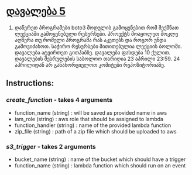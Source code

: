 # [დავალება 5](https://classroom.btu.edu.ge/uploads/26/26696.pdf)

1. დაწერეთ პროგრამები boto3 მოდულის გამოყენებით რომ შექმნათ ლექციაში
   გამოყენებული რესურსები. პროექტს მოაყოლეთ მოკლე აღწერა თუ რომელი
   პროგრამა რას აკეთებს და როგორ უნდა გამოვიძახოთ. საჭირო რესურსები
   მითითებულია ლექციის ბოლოში. დავალება ატვირთეთ გითჰაბზე. დავალება
   ფასდება 10 ქულით. დავალების შესრულების საბოლოო თარიღია 23 აპრილი
   23:59. 24 აპრილიდან არ განახორციელოთ კომიტები რეპოზიტორიაზე.

## Instructions:

### <em> create_function</em> - takes 4 arguments

- function_name (string) : will be saved as provided name in aws
- iam_role (string) : aws role that should be assigned to lambda
- function_handler (string) : name of the provided lambda function
- zip_file (string) : path of a zip file which should be uploaded to aws

### <em> s3_trigger</em> - takes 2 arguments

- bucket_name (string) : name of the bucket which should have a trigger
- function_name (string) : lambda function which should run on an event
